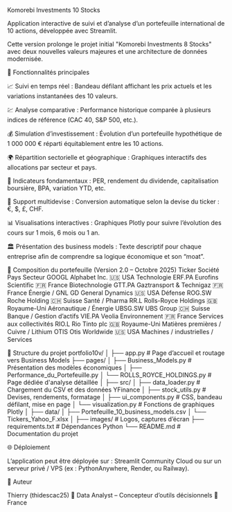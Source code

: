 Komorebi Investments 10 Stocks

Application interactive de suivi et d’analyse d’un portefeuille international de 10 actions, développée avec Streamlit.

Cette version prolonge le projet initial "Komorebi Investments 8 Stocks" avec deux nouvelles valeurs majeures et une architecture de données modernisée.

🚀 Fonctionnalités principales

📈 Suivi en temps réel :
Bandeau défilant affichant les prix actuels et les variations instantanées des 10 valeurs.

💹 Analyse comparative :
Performance historique comparée à plusieurs indices de référence (CAC 40, S&P 500, etc.).

💰 Simulation d’investissement :
Évolution d’un portefeuille hypothétique de 1 000 000 € réparti équitablement entre les 10 actions.

🌍 Répartition sectorielle et géographique :
Graphiques interactifs des allocations par secteur et pays.

🧮 Indicateurs fondamentaux :
PER, rendement du dividende, capitalisation boursière, BPA, variation YTD, etc.

💱 Support multidevise :
Conversion automatique selon la devise du ticker : €, $, £, CHF.

📊 Visualisations interactives :
Graphiques Plotly pour suivre l’évolution des cours sur 1 mois, 6 mois ou 1 an.

🏛️ Présentation des business models :
Texte descriptif pour chaque entreprise afin de comprendre sa logique économique et son “moat”.

💼 Composition du portefeuille (Version 2.0 – Octobre 2025)
Ticker	Société	Pays	Secteur
GOOGL	Alphabet Inc.	🇺🇸 USA	Technologie
ERF.PA	Eurofins Scientific	🇫🇷 France	Biotechnologie
GTT.PA	Gaztransport & Technigaz	🇫🇷 France	Énergie / GNL
GD	General Dynamics	🇺🇸 USA	Défense
ROG.SW	Roche Holding	🇨🇭 Suisse	Santé / Pharma
RR.L	Rolls-Royce Holdings	🇬🇧 Royaume-Uni	Aéronautique / Énergie
UBSG.SW	UBS Group	🇨🇭 Suisse	Banque / Gestion d’actifs
VIE.PA	Veolia Environnement	🇫🇷 France	Services aux collectivités
RIO.L	Rio Tinto plc	🇬🇧 Royaume-Uni	Matières premières / Cuivre / Lithium
OTIS  Otis Worldwide  🇺🇸 USA  Machines / industrielles / Services 

🧩 Structure du projet
portfolio10v/
│
├── app.py                        # Page d’accueil et routage vers Business Models
├── pages/
│   ├── Business_Models.py        # Présentation des modèles économiques
│   ├── Performance_du_Portefeuille.py
│   └── ROLLS_ROYCE_HOLDINGS.py   # Page dédiée d'analyse détaillée
│
├── src/
│   ├── data_loader.py            # Chargement du CSV et des données YFinance
│   ├── stock_utils.py            # Devises, rendements, formatage
│   ├── ui_components.py          # CSS, bandeau défilant, mise en page
│   └── visualization.py          # Fonctions de graphiques Plotly
│
├── data/
│   ├── Portefeuille_10_business_models.csv
│   └── Tickers_Yahoo_F.xlsx
│
├── images/                       # Logos, captures d’écran
├── requirements.txt              # Dépendances Python
└── README.md                     # Documentation du projet

🌐 Déploiement

L’application peut être déployée sur :
Streamlit Community Cloud
ou sur un serveur privé / VPS (ex : PythonAnywhere, Render, ou Railway).

👤 Auteur

Thierry (thidescac25)
💼 Data Analyst – Concepteur d’outils décisionnels
📍 France
